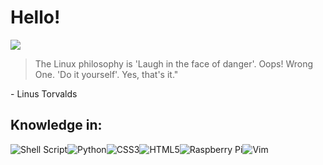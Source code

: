# Hello!

![](https://github.com/MCotocel/linux-dotfiles/blob/main/Rice.svg)

> The Linux philosophy is 'Laugh in the face of danger'. Oops! Wrong One. 'Do it yourself'. Yes, that's it." 

\- Linus Torvalds


## Knowledge in:
<img alt="Shell Script" src="https://img.shields.io/badge/shell_script%20-%23121011.svg?&style=for-the-badge&logo=gnu-bash&logoColor=white"/><img alt="Python" src="https://img.shields.io/badge/python%20-%2314354C.svg?&style=for-the-badge&logo=python&logoColor=white"/><img alt="CSS3" src="https://img.shields.io/badge/css3%20-%231572B6.svg?&style=for-the-badge&logo=css3&logoColor=white"/><img alt="HTML5" src="https://img.shields.io/badge/html5%20-%23E34F26.svg?&style=for-the-badge&logo=html5&logoColor=white"/><img alt="Raspberry Pi" src="https://img.shields.io/badge/-Raspberry%20Pi-C51A4A?style=for-the-badge&logo=Raspberry-Pi"/><img alt="Vim" src="https://img.shields.io/badge/VIM%20-%2311AB00.svg?&style=for-the-badge&logo=vim&logoColor=white"/>

